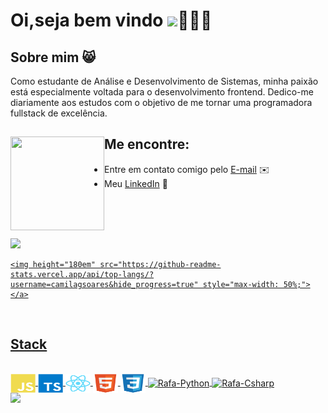 # Oi,seja bem vindo <img src="https://github.com/abdoachhoubi/abdoachhoubi/blob/main/gifs/Hi.gif" width="30"/>👩🏻‍💻

## Sobre mim 😸

Como estudante de Análise e Desenvolvimento de Sistemas, minha paixão está especialmente voltada para o desenvolvimento frontend. Dedico-me diariamente aos estudos com o objetivo de me tornar uma programadora fullstack de excelência.

## Me encontre: <a href="https://github.com/sponsors/camilagsoares"><img align="left" width="150" height="150" src="https://i.pinimg.com/originals/0f/a0/94/0fa09464c343885355e6aa4d2f4a88b5.gif"></a>
- Entre em contato comigo pelo <a href="mailto:camila.soares19@hotmail.com"> E-mail</a> ✉️
- Meu <a href="https://www.linkedin.com/in/camilagoulartsoares/">LinkedIn</a> 💼

<br><br>

<br>
<div>
  <a href="https://github.com/camilagsoares">
  <img height="180em" src="https://github-readme-stats.vercel.app/api?username=camilagsoares&show_icons=true&theme=default#gh-light-mode-only" style="max-width: 100%;"></a>
  <a href="https://github.com/camilagsoares">
   

    <img height="180em" src="https://github-readme-stats.vercel.app/api/top-langs/?username=camilagsoares&hide_progress=true" style="max-width: 50%;"></a>
  </div>
  
  <br>  
  
## Stack
<div style="display: inline_block"><br>
  <img align="center" alt="Rafa-Js" height="30" width="40" src="https://raw.githubusercontent.com/devicons/devicon/master/icons/javascript/javascript-plain.svg">
   
  <img align="center" alt="Rafa-Ts" height="30" width="40" src="https://raw.githubusercontent.com/devicons/devicon/master/icons/typescript/typescript-plain.svg">
   
  <img align="center" alt="Rafa-React" height="30" width="40" src="https://raw.githubusercontent.com/devicons/devicon/master/icons/react/react-original.svg">
   
  <img align="center" alt="Rafa-HTML" height="30" width="40" src="https://raw.githubusercontent.com/devicons/devicon/master/icons/html5/html5-original.svg">
   
  <img align="center" alt="Rafa-CSS" height="30" width="40" src="https://raw.githubusercontent.com/devicons/devicon/master/icons/css3/css3-original.svg">
   
  <img align="center" alt="Rafa-Python" height="30" width="40" src="https://user-images.githubusercontent.com/85360804/141158960-85bdd01a-4d45-4122-9f06-536d24833f27.png">
   
  <img align="center" alt="Rafa-Csharp" height="30" width="40" src="https://github.com/camilagsoares/camilagsoares/assets/85360804/879bef5b-2341-4c3f-b2b2-cb464e73c7fc">
  
</div>
  <img align="left" src="https://github-readme-stats.vercel.app/api/top-langs/?username=camilagsoares&&langs_count=6&theme=dark&layout=compact" />
